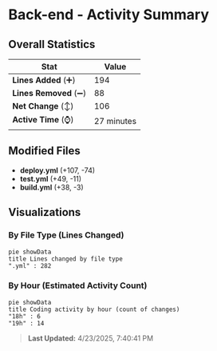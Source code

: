 # Back-end - Activity Summary 

## Overall Statistics

| Stat                   | Value                                                             |
| ---------------------- | ----------------------------------------------------------------- |
| **Lines Added** (➕)   | 194                                          |
| **Lines Removed** (➖) | 88                                        |
| **Net Change** (↕)    | 106                |
| **Active Time** (⌚)   | 27 minutes |


## Modified Files
- **deploy.yml** (+107, -74)
- **test.yml** (+49, -11)
- **build.yml** (+38, -3)

## Visualizations

### By File Type (Lines Changed)

```mermaid
pie showData
title Lines changed by file type
".yml" : 282
```

### By Hour (Estimated Activity Count)

```mermaid
pie showData
title Coding activity by hour (count of changes)
"18h" : 6
"19h" : 14
```


> **Last Updated:** 4/23/2025, 7:40:41 PM